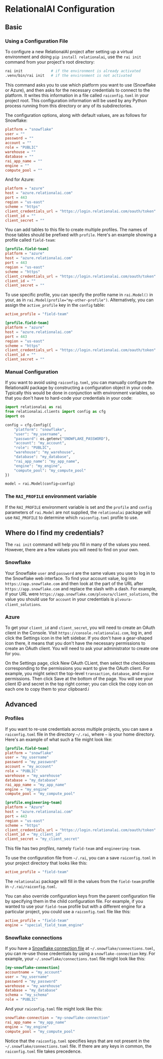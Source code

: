 
# RelationalAI Configuration

## Basic

### Using a Configuration File

To configure a new RelationalAI project after setting up a virtual environment and doing `pip install relationalai`, use the `rai init` command from your project's root directory:

```sh
rai init             # if the environment is already activated
.venv/bin/rai init   # if the environment is not activated
```

This command asks you to use which platform you want to use (Snowflake or Azure), and then asks for the necessary credentials to connect to the platform. It writes this information in a file called `raiconfig.toml` in your project root. This configuration information will be used by any Python process running from this directory or any of its subdirectories.

The configuration options, along with default values, are as follows for Snowflake:

```toml
platform = "snowflake"
user = ""
password = ""
account = ""
role = "PUBLIC"
warehouse = ""
database = ""
rai_app_name = ""
engine = ""
compute_pool = ""
```

And for Azure:

```toml
platform = "azure"
host = "azure.relationalai.com"
port = 443
region = "us-east"
scheme = "https"
client_credentials_url = "https://login.relationalai.com/oauth/token"
client_id = ""
client_secret = ""
```

You can add tables to this file to create multiple profiles. The names of those tables should be prefixed with `profile`. Here's an example showing a profile called `field-team`:

```toml
[profile.field-team]
platform = "azure"
host = "azure.relationalai.com"
port = 443
region = "us-east"
scheme = "https"
client_credentials_url = "https://login.relationalai.com/oauth/token"
client_id = ""
client_secret = ""
```

To use specific profile, you can specify the profile name in `rai.Model()` in your, as in `rai.Model(profile="my-other-profile")`. Alternatively, you can assign the `active_profile` key in the `config` table:

```toml
active_profile = "field-team"

[profile.field-team]
platform = "azure"
host = "azure.relationalai.com"
port = 443
region = "us-east"
scheme = "https"
client_credentials_url = "https://login.relationalai.com/oauth/token"
client_id = ""
client_secret = ""
```

### Manual Configuration

If you want to avoid using `raiconfig.toml`, you can manually configure the RelationalAI package by constructing a configuration object in your code. Typically this would be done in conjunction with environment variables, so that you don't have to hard-code your credentials in your code:

```python
import relationalai as rai
from relationalai.clients import config as cfg
import os

config = cfg.Config({
    "platform": "snowflake",
    "user": "my_username",
    "password": os.getenv("SNOWFLAKE_PASSWORD"),
    "account": "my_account",
    "role": "PUBLIC",
    "warehouse": "my_warehouse",
    "database": "my_database",
    "rai_app_name": "my_app_name",
    "engine": "my_engine",
    "compute_pool": "my_compute_pool"
})

model = rai.Model(config=config)
```

### The `RAI_PROFILE` environment variable

If the `RAI_PROFILE` environment variable is set and the `profile` and `config` parameters of `rai.Model` are not supplied, the `relationalai` package will use `RAI_PROFILE` to determine which `raiconfig.toml` profile to use.

## Where do I find my credentials?

The `rai init` command will help you fill in many of the values you need. However, there are a few values you will need to find on your own.

### Snowflake

Your Snowflake `user` and `password` are the same values you use to log in to the Snowflake web interface. To find your account value, log into `https://app.snowflake.com` and then look at the part of the URL after `https://app.snowflake.com` and replace the slash with a dash. For example, if your URL were `https://app.snowflake.com/plvoura/client_solutions`, the value you should use for `account` in your credentials is `plvoura-client_solutions`.

### Azure

To get your `client_id` and `client_secret`, you will need to create an OAuth client in the Console. Visit `https://console.relationalai.com`, log in, and click the Settings icon in the left sidebar. If you don't have a gear-shaped icon there, it means that you don't have the necessary permissions to create an OAuth client. You will need to ask your administrator to create one for you.

On the Settings page, click New OAuth CLient, then select the checkboxes corresponding to the permissions you want to give the OAuth client. For example, you might select the top-level `transaction`, `database`, and `engine` permissions. Then click Save at the bottom of the page. You will see your client ID and secret in the top right corner; you can click the copy icon on each one to copy them to your clipboard.i

## Advanced

### Profiles

If you want to re-use credentials across multiple projects, you can save a `raiconfig.toml` file in the directory `~/.rai`, where `~` is your home directory. Here's an example of what such a file might look like:

```toml
[profile.field-team]
platform = "snowflake"
user = "my_username"
password = "my_password"
account = "my_account"
role = "PUBLIC"
warehouse = "my_warehouse"
database = "my_database"
rai_app_name = "my_app_name"
engine = "my_engine"
compute_pool = "my_compute_pool"

[profile.engineering-team]
platform = "Azure"
host = "azure.relationalai.com"
port = 443
region = "us-east"
scheme = "https"
client_credentials_url = "https://login.relationalai.com/oauth/token"
client_id = "my_client_id"
client_secret = "my_client_secret"
```

This file has two *profiles*, namely `field-team` and `engineering-team`.

To use the configuration file from `~/.rai`, you can a save `raiconfig.toml` in your project directory that looks like this:

```toml
active_profile = "field-team"
```

The `relationalai` package will fill in the values from the `field-team` profile in `~/.rai/raiconfig.toml`.

You can also override configuration keys from the parent configuration file by specifying them in the child configuration file. For example, if you wanted to use your `field-team` profile but with a different engine for a particular project, you could use a `raiconfig.toml` file like this:

```toml
active_profile = "field-team"
engine = "special_field_team_engine"
```

### Snowflake connections

If you have a [Snowflake connection file](https://docs.snowflake.com/en/developer-guide/python-connector/python-connector-connect#connecting-using-the-connections-toml-file) at `~/.snowflake/connections.toml`, you can re-use those credentials by using a `snowflake-connection` key. For example, your `~/.snowflake/connections.toml` file might look like this:

```toml
[my-snowflake-connection]
accountname = "my_account"
user = "my_username"
password = "my_password"
warehouse = "my_warehouse"
database = "my_database"
schema = "my_schema"
role = "PUBLIC"
```

And your `raiconfig.toml` file might look like this:

```toml
snowflake-connection = "my-snowflake-connection"
rai_app_name = "my_app_name"
engine = "my_engine"
compute_pool = "my_compute_pool"
```

Notice that the `raiconfig.toml` specifies keys that are not present in the `~/.snowflake/connections.toml` file. If there are any keys in common, the `raiconfig.toml` file takes precedence.